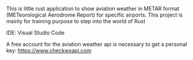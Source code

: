 This is little rust application to show aviation weather in METAR format (METeorological Aerodrome Report) for specific airports. This project is mainly for training purpose to step into the world of Rust

IDE: Visual Studio Code

A free account for the aviation weather api is necessary to get a personal key:
https://www.checkwxapi.com
